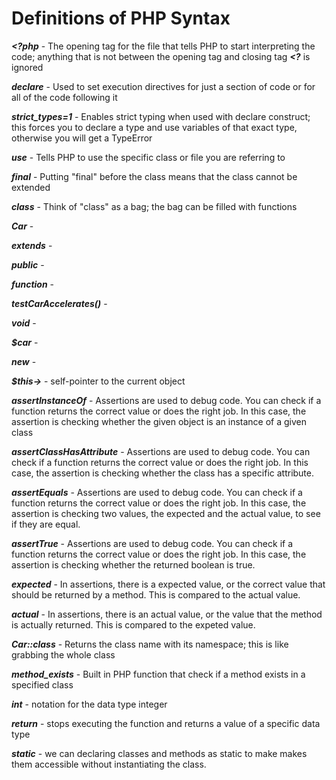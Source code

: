 # Definitions of PHP Syntax

**_<?php_** - The opening tag for the file that tells PHP to start interpreting the code; anything that is not between the opening tag and closing tag **_<?_** is ignored 

**_declare_** - Used to set execution directives for just a section of code or for all of the code following it

**_strict_types=1_** - Enables strict typing when used with declare construct; this forces you to declare a type and use variables of that exact type, otherwise you will get a TypeError

**_use_** - Tells PHP to use the specific class or file you are referring to

**_final_** - Putting "final" before the class means that the class cannot be extended

**_class_** - Think of "class" as a bag; the bag can be filled with functions

**_Car_** -

**_extends_** -

**_public_** -

**_function_** -

**_testCarAccelerates()_** -

**_void_** -

**_$car_** -

**_new_** -

**_$this->_** - self-pointer to the current object

**_assertInstanceOf_** - Assertions are used to debug code. You can check if a function returns the correct value or does the right job. In this case, the assertion is checking whether the given object is an instance of a given class

**_assertClassHasAttribute_** - Assertions are used to debug code. You can check if a function returns the correct value or does the right job. In this case, the assertion is checking whether the class has a specific attribute.

**_assertEquals_** - Assertions are used to debug code. You can check if a function returns the correct value or does the right job. In this case, the assertion is checking two values, the expected and the actual value, to see if they are equal.

**_assertTrue_** - Assertions are used to debug code. You can check if a function returns the correct value or does the right job. In this case, the assertion is checking whether the returned boolean is true.

**_expected_** - In assertions, there is a expected value, or the correct value that should be returned by a method. This is compared to the actual value.

**_actual_** -  In assertions, there is an actual value, or the value that the method is actually returned. This is compared to the expeted value.

**_Car::class_** - Returns the class name with its namespace; this is like grabbing the whole class

**_method_exists_** - Built in PHP function that check if a method exists in a specified class

**_int_** - notation for the data type integer

**_return_** - stops executing the function and returns a value of a specific data type

**_static_** -  we can declaring classes and methods as static to make makes them accessible without instantiating the class. 


